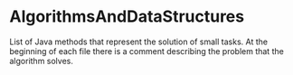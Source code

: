 # AlgorithmsAndDataStructures
List of Java methods that represent the solution of small tasks.
At the beginning of each file there is a comment describing the problem that the algorithm solves.
